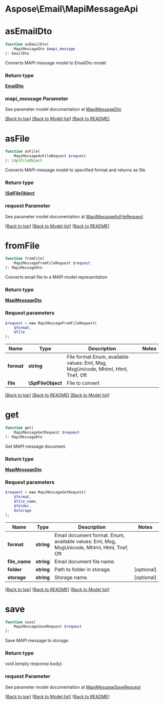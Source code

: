# Aspose\Email\MapiMessageApi

            
# asEmailDto

```php
function asEmailDto(
    MapiMessageDto $mapi_message
): EmailDto 
```

Converts MAPI message model to EmailDto model

### Return type

[**EmailDto**](EmailDto.md)

### mapi_message Parameter

See parameter model documentation at [MapiMessageDto](MapiMessageDto.md)

[[Back to top]](#) [[Back to Model list]](Models.md) [[Back to README]](README.md)
            
# asFile

```php
function asFile(
    MapiMessageAsFileRequest $request
): \SplFileObject 
```

Converts MAPI message model to specified format and returns as file.

### Return type

[**\SplFileObject**](\SplFileObject.md)

### request Parameter

See parameter model documentation at [MapiMessageAsFileRequest](MapiMessageAsFileRequest.md)

[[Back to top]](#) [[Back to Model list]](Models.md) [[Back to README]](README.md)
            
# **fromFile**
```php
function fromFile(
    MapiMessageFromFileRequest $request
): MapiMessageDto 
```
Converts email file to a MAPI model representation

### Return type

[**MapiMessageDto**](MapiMessageDto.md)

### Request parameters
```php
$request = new MapiMessageFromFileRequest(
    $format,
    $file
);
```


Name | Type | Description  | Notes
------------- | ------------- | ------------- | -------------
 **format** | **string**| File format Enum, available values: Eml, Msg, MsgUnicode, Mhtml, Html, Tnef, Oft |
 **file** | **\SplFileObject**| File to convert |

[[Back to top]](#)  [[Back to README]](README.md) [[Back to Model list]](Models.md)

            
# **get**
```php
function get(
    MapiMessageGetRequest $request
): MapiMessageDto 
```
Get MAPI message document.

### Return type

[**MapiMessageDto**](MapiMessageDto.md)

### Request parameters
```php
$request = new MapiMessageGetRequest(
    $format,
    $file_name,
    $folder,
    $storage
);
```


Name | Type | Description  | Notes
------------- | ------------- | ------------- | -------------
 **format** | **string**| Email document format. Enum, available values: Eml, Msg, MsgUnicode, Mhtml, Html, Tnef, Oft |
 **file_name** | **string**| Email document file name. |
 **folder** | **string**| Path to folder in storage. | [optional]
 **storage** | **string**| Storage name. | [optional]

[[Back to top]](#)  [[Back to README]](README.md) [[Back to Model list]](Models.md)

            
# save

```php
function save(
    MapiMessageSaveRequest $request
): 
```

Save MAPI message to storage.

### Return type

void (empty response body)

### request Parameter

See parameter model documentation at [MapiMessageSaveRequest](MapiMessageSaveRequest.md)

[[Back to top]](#) [[Back to Model list]](Models.md) [[Back to README]](README.md)
